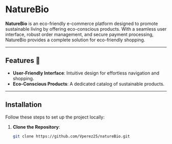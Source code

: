 # NatureBio 

**NatureBio** is an eco-friendly e-commerce platform designed to promote sustainable living by offering eco-conscious products. With a seamless user interface, robust order management, and secure payment processing, NatureBio provides a complete solution for eco-friendly shopping.

---

## Features 🛒
- **User-Friendly Interface**: Intuitive design for effortless navigation and shopping.
- **Eco-Conscious Products**: A dedicated catalog of sustainable products.

---

## Installation 

Follow these steps to set up the project locally:

1. **Clone the Repository**:
   ```bash
   git clone https://github.com/Vperez25/natureBio.git
